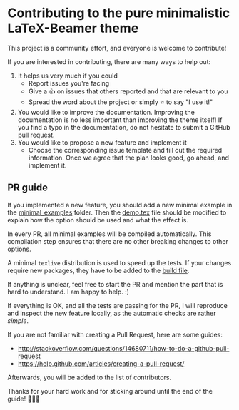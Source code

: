 # Contributing to the pure minimalistic LaTeX-Beamer theme
This project is a community effort, and everyone is welcome to contribute!

If you are interested in contributing, there are many ways to help out:
1. It helps us very much if you could
   - Report issues you're facing
   - Give a :+1: on issues that others reported and that are relevant to you
   - Spread the word about the project or simply :star: to say "I use it!"
2. You would like to improve the documentation. Improving the documentation is no less important than improving the theme itself!
If you find a typo in the documentation, do not hesitate to submit a GitHub pull request.
3. You would like to propose a new feature and implement it
   - Choose the corresponding issue template and fill out the required information. Once we agree that the plan looks good,
   go ahead, and implement it.

## PR guide
If you implemented a new feature, you should add a new minimal example
in the [minimal_examples](./minimal_examples/) folder.
Then the [demo.tex](demo.tex) file should be modified to explain
how the option should be used and what the effect is.

In every PR, all minimal examples will be compiled automatically. 
This compilation step ensures 
that there are no other
breaking changes to other options. 
<!-- To speed up the tests, a minimal `texlive` distribution is used.  -->
A minimal `texlive` distribution is used to speed up the tests.
If your changes
require new packages, they have to be added to the 
[build file](.github/workflows/build.yml).

If anything is unclear, feel free to start the PR and mention the part that is hard to understand. I am happy to help. :)

If everything is OK, and all the tests are passing for the PR, I will reproduce and inspect the new feature locally,
as the automatic checks are rather *simple*. 

If you are not familiar with creating a Pull Request, here are some guides:
- http://stackoverflow.com/questions/14680711/how-to-do-a-github-pull-request
- https://help.github.com/articles/creating-a-pull-request/

Afterwards, you will be added to the list of contributors.

Thanks for your hard work and for sticking around until 
the end of the guide! :tada::tada::tada:

